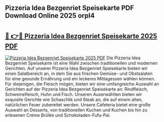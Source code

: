 ## Pizzeria Idea Bezgenriet Speisekarte PDF Download Online 2025 orpl4

# <h2><a href="http://gc662mf.nevu.top/?p=Pizzeria+Idea+Bezgenriet+Speisekarte">🔗 👉🔴 Pizzeria Idea Bezgenriet Speisekarte 2025 PDF</a></h2>

[![Pizzeria Idea Bezgenriet Speisekarte 2025 PDF](https://i.imgur.com/dBaPXMq.png)](http://gc662mf.nevu.top/?p=Pizzeria+Idea+Bezgenriet+Speisekarte)
Die Pizzeria Idea Bezgenriet Speisekarte ist eine Wahl zwischen traditionellen und modernen Gerichten. Auf unserer Pizzeria Idea Bezgenriet Speisekarte bieten wir einen Salatbereich an, in dem Sie aus frischen Gemüse- und Obstsalaten für eine gesunde Ernährung und ein leckeres Mittagessen wählen können. Für diejenigen, die Fleisch mögen, bieten wir eine umfangreiche Auswahl an Gerichten auf der Pizzeria Idea Bezgenriet Speisekarte an: Rindfleisch, Schweinefleisch, Huhn und Fisch. Unseren Auserwählten bieten wir exquisite Gerichte wie Schaschlik und Steak an, die auf einem alten, natürlichen Feuer zubereitet werden. Unsere Cafeteria bietet eine große Auswahl an Desserts, von traditionellen Kuchen und Kuchen bis hin zu erlesenen Crème Brûlée und Schokoladen-Fufu-Pai.
